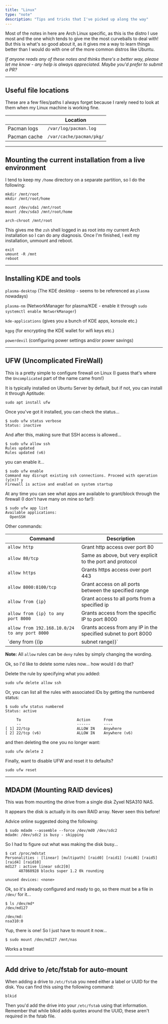 ```yaml
---
title: "Linux"
type: "note"
description: "Tips and tricks that I've picked up along the way"
---
```


Most of the notes in here are Arch Linux specific, as this is the distro I use most and the one which tends to give me the most curveballs to deal with! But this is what's so good about it, as it gives me a way to learn things better than I would do with one of the more common distros like Ubuntu.

_If anyone reads any of these notes and thinks there's a better way, please let me know - any help is always appreciated. Maybe you'd prefer to submit a PR?_

-----

## Useful file locations

These are a few files/paths I always forget because I rarely need to look at them when my Linux machine is working fine.

| | Location |
|---|---|
| Pacman logs | `/var/log/pacman.log` |
| Pacman cache | `/var/cache/pacman/pkg/` |

-----

## Mounting the current installation from a live environment

I tend to keep my `/home` directory on a separate partition, so I do the following:

```
mkdir /mnt/root
mkdir /mnt/root/home

mount /dev/sda1 /mnt/root
mount /dev/sda3 /mnt/root/home

arch-chroot /mnt/root
```

This gives me the `zsh` shell logged in as root into my current Arch installation so I can do any diagnosis.
Once I'm finished, I exit my installation, unmount and reboot.

```
exit
umount -R /mnt
reboot
```

-----

## Installing KDE and tools

`plasma-desktop` (The KDE desktop - seems to be referenced as `plasma` nowadays)

`plasma-nm` (NetworkManager for plasma/KDE - enable it through `sudo systemctl enable NetworkManager`)

`kde-applications` (gives you a bunch of KDE apps, konsole etc.)

`kgpg` (for encrypting the KDE wallet for wifi keys etc.)

`powerdevil` (configuring power settings and/or power savings)

-----

## UFW (Uncomplicated FireWall)

This is a pretty simple to configure firewall on Linux (I guess that's where the `Uncomplicated` part of the name came from!)

It is typically installed on Ubuntu Server by default, but if not, you can install it through Aptitude:

```
sudo apt install ufw
```

Once you've got it installed, you can check the status...

```
$ sudo ufw status verbose
Status: inactive
```

And after this, making sure that SSH access is allowed...

```
$ sudo ufw allow ssh
Rules updated
Rules updated (v6)
```

you can enable it...

```
$ sudo ufw enable
Command may disrupt existing ssh connections. Proceed with operation (y|n)? y
Firewall is active and enabled on system startup
```

At any time you can see what apps are available to grant/block through the firewall (I don't have many on mine so far!):

```
$ sudo ufw app list
Available applications:
  OpenSSH
```

Other commands:

| Command | Description |
|---|---|
| `allow http` | Grant http access over port 80 |
| `allow 80/tcp` | Same as above, but very explicit to the port and protocol |
| `allow https` | Grants https access over port 443 |
| `allow 8000:8100/tcp` | Grant access on all ports between the specified range |
| `allow from {ip}` | Grant access to all ports from a specified ip |
| `allow from {ip} to any port 8000` | Grants access from the specific IP to port 8000 |
| `allow from 192.168.10.0/24 to any port 8000` | Grants access from any IP in the specified subnet to port 8000 |
| `deny from {(ip|subnet range)}` | Blocks access to any port from the specified IP or subnet range |

**Note:** All `allow` rules can be `deny` rules by simply changing the wording.

Ok, so I'd like to delete some rules now... how would I do that?

Delete the rule by specifying what you added:

```
sudo ufw delete allow ssh
```

Or, you can list all the rules with associated IDs by getting the numbered status:

```
$ sudo ufw status numbered
Status: active

     To                         Action      From
     --                         ------      ----
[ 1] 22/tcp                     ALLOW IN    Anywhere
[ 2] 22/tcp (v6)                ALLOW IN    Anywhere (v6)
```

and then deleting the one you no longer want:

```
sudo ufw delete 2
```

Finally, want to disable UFW and reset it to defaults?

```
sudo ufw reset
```

-----

## MDADM (Mounting RAID devices)

This was from mounting the drive from a single disk Zyxel NSA310 NAS.

It appears the disk is actually in its own RAID array. Never seen this before!

Advice online suggested doing the following:

```
$ sudo mdadm --assemble --force /dev/md0 /dev/sdc2
mdadm: /dev/sdc2 is busy - skipping
```

So I had to figure out what was making the disk busy...

```
$ cat /proc/mdstat
Personalities : [linear] [multipath] [raid0] [raid1] [raid6] [raid5] [raid4] [raid10]
md127 : active linear sdc2[0]
      487868928 blocks super 1.2 0k rounding

unused devices: <none>
```

Ok, so it's already configured and ready to go, so there must be a file in `/dev/` for it...

```
$ ls /dev/md*
/dev/md127

/dev/md:
nsa310:0
```

Yup, there is one! So I just have to mount it now...

```
$ sudo mount /dev/md127 /mnt/nas
```

Works a treat!

-----

## Add drive to /etc/fstab for auto-mount

When adding a drive to `/etc/fstab` you need either a label or UUID for the disk.
You can find this using the following command:

```
blkid
```

Then you'd add the drive into your `/etc/fstab` using that information. Remember that while blkid adds quotes around the UUID, these aren't required in the fstab file.
